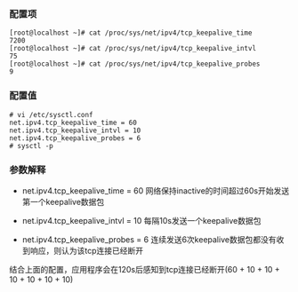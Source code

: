 ### 配置项
```console
[root@localhost ~]# cat /proc/sys/net/ipv4/tcp_keepalive_time 
7200
[root@localhost ~]# cat /proc/sys/net/ipv4/tcp_keepalive_intvl
75
[root@localhost ~]# cat /proc/sys/net/ipv4/tcp_keepalive_probes 
9
```

### 配置值
```console
# vi /etc/sysctl.conf
net.ipv4.tcp_keepalive_time = 60
net.ipv4.tcp_keepalive_intvl = 10
net.ipv4.tcp_keepalive_probes = 6
# sysctl -p
```

### 参数解释
* net.ipv4.tcp_keepalive_time = 60
网络保持inactive的时间超过60s开始发送第一个keepalive数据包

* net.ipv4.tcp_keepalive_intvl = 10
每隔10s发送一个keepalive数据包

* net.ipv4.tcp_keepalive_probes = 6
连续发送6次keepalive数据包都没有收到响应，则认为该tcp连接已经断开

结合上面的配置，应用程序会在120s后感知到tcp连接已经断开(60 + 10 + 10 + 10 + 10 + 10 + 10)